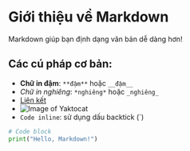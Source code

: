 # Giới thiệu về Markdown
Markdown giúp bạn định dạng văn bản dễ dàng hơn!

## Các cú pháp cơ bản:
- **Chữ in đậm**: `**đậm**` hoặc `__đậm__`
- *Chữ in nghiêng*: `*nghiêng*` hoặc `_nghiêng_`
- [Liên kết](https://github.com)
- ![Image of Yaktocat](https://octodex.github.com/images/yaktocat.png)
- `Code inline`: sử dụng dấu backtick (`)

```python
# Code block
print("Hello, Markdown!")
